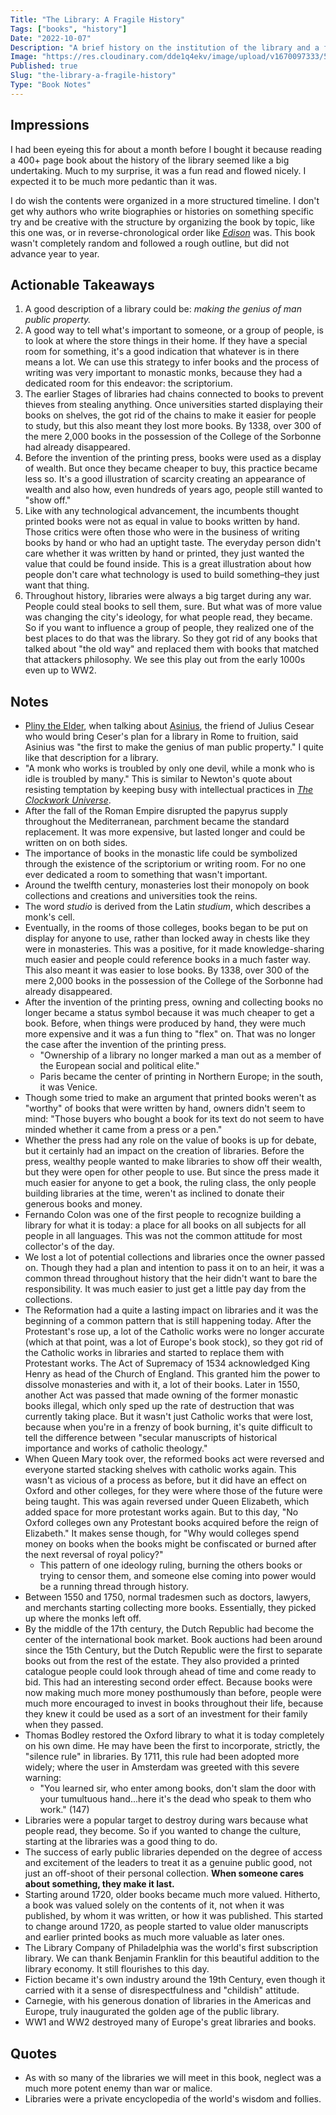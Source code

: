 ```yaml
---
Title: "The Library: A Fragile History"
Tags: ["books", "history"]
Date: "2022-10-07"
Description: "A brief history on the institution of the library and a fascinating look at the history of books."
Image: "https://res.cloudinary.com/dde1q4ekv/image/upload/v1670097333/512zzQOPOxL._AC_SY780__hwysoi.jpg"
Published: true
Slug: "the-library-a-fragile-history"
Type: "Book Notes"
---
```

## Impressions
I had been eyeing this for about a month before I bought it because reading a 400+ page book about the history of the library seemed like a big undertaking. Much to my surprise, it was a fun read and flowed nicely. I expected it to be much more pedantic than it was.

I do wish the contents were organized in a more structured timeline. I don't get why authors who write biographies or histories on something specific try and be creative with the structure by organizing the book by topic, like this one was, or in reverse-chronological order like *[Edison](https://www.amazon.com/Edison-Edmund-Morris/dp/081299311X)* was. This book wasn't completely random and followed a rough outline, but did not advance year to year.

## Actionable Takeaways
1. A good description of a library could be: *making the genius of man public property.*
2. A good way to tell what's important to someone, or a group of people, is to look at where the store things in their home. If they have a special room for something, it's a good indication that whatever is in there means a lot. We can use this strategy to infer books and the process of writing was very important to monastic monks, because they had a dedicated room for this endeavor: the scriptorium.
3. The earlier Stages of libraries had chains connected to books to prevent thieves from stealing anything. Once universities started displaying their books on shelves, the got rid of the chains to make it easier for people to study, but this also meant they lost more books. By 1338, over 300 of the mere 2,000 books in the possession of the College of the Sorbonne had already disappeared.
4. Before the invention of the printing press, books were used as a display of wealth. But once they became cheaper to buy, this practice became less so. It's a good illustration of scarcity creating an appearance of wealth and also how, even hundreds of years ago, people still wanted to "show off."
5. Like with any technological advancement, the incumbents thought printed books were not as equal in value to books written by hand. Those critics were often those who were in the business of writing books by hand or who had an uptight taste. The everyday person didn't care whether it was written by hand or printed, they just wanted the value that could be found inside. This is a great illustration about how people don't care what technology is used to build something–they just want that thing.
6. Throughout history, libraries were always a big target during any war. People could steal books to sell them, sure. But what was of more value was changing the city's ideology, for what people read, they became. So if you want to influence a group of people, they realized one of the best places to do that was the library. So they got rid of any books that talked about "the old way" and replaced them with books that matched that attackers philosophy. We see this play out from the early 1000s even up to WW2.

## Notes
- [Pliny the Elder](https://en.wikipedia.org/wiki/Pliny_the_Elder), when talking about [Asinius](https://en.wikipedia.org/wiki/Gaius_Asinius_Pollio), the friend of Julius Cesear who would bring Ceser's plan for a library in Rome to fruition, said Asinius was "the first to make the genius of man public property." I quite like that description for a library.
- "A monk who works is troubled by only one devil, while a monk who is idle is troubled by many." This is similar to Newton's quote about resisting temptation by keeping busy with intellectual practices in *[The Clockwork Universe](https://www.daltonmabery.com/book-notes/the-clockwork-universe)*.
- After the fall of the Roman Empire disrupted the papyrus supply throughout the Mediterranean, parchment became the standard replacement. It was more expensive, but lasted longer and could be written on on both sides.
- The importance of books in the monastic life could be symbolized through the existence of the scriptorium or writing room. For no one ever dedicated a room to something that wasn't important.
- Around the twelfth century, monasteries lost their monopoly on book collections and creations and universities took the reins.
- The word *studio* is derived from the Latin *studium*, which describes a monk's cell.
- Eventually, in the rooms of those colleges, books began to be put on display for anyone to use, rather than locked away in chests like they were in monasteries. This was a positive, for it made knowledge-sharing much easier and people could reference books in a much faster way. This also meant it was easier to lose books. By 1338, over 300 of the mere 2,000 books in the possession of the College of the Sorbonne had already disappeared.
- After the invention of the printing press, owning and collecting books no longer became a status symbol because it was much cheaper to get a book. Before, when things were produced by hand, they were much more expensive and it was a fun thing to "flex" on. That was no longer the case after the invention of the printing press.
	- "Ownership of a library no longer marked a man out as a member of the European social and political elite."
	- Paris became the center of printing in Northern Europe; in the south, it was Venice.
- Though some tried to make an argument that printed books weren't as "worthy" of books that were written by hand, owners didn't seem to mind: "Those buyers who bought a book for its text do not seem to have minded whether it came from a press or a pen."
- Whether the press had any role on the value of books is up for debate, but it certainly had an impact on the creation of libraries. Before the press, wealthy people wanted to make libraries to show off their wealth, but they were open for other people to use. But since the press made it much easier for anyone to get a book, the ruling class, the only people building libraries at the time, weren't as inclined to donate their generous books and money.
- Fernando Colon was one of the first people to recognize building a library for what it is today: a place for all books on all subjects for all people in all languages. This was not the common attitude for most collector's of the day.
- We lost a lot of potential collections and libraries once the owner passed on. Though they had a plan and intention to pass it on to an heir, it was a common thread throughout history that the heir didn't want to bare the responsibility. It was much easier to just get a little pay day from the collections.
- The Reformation had a quite a lasting impact on libraries and it was the beginning of a common pattern that is still happening today. After the Protestant's rose up, a lot of the Catholic works were no longer accurate (which at that point, was a lot of Europe's book stock), so they got rid of the Catholic works in libraries and started to replace them with Protestant works. The Act of Supremacy of 1534 acknowledged King Henry as head of the Church of England. This granted him the power to dissolve monasteries and with it, a lot of their books. Later in 1550, another Act was passed that made owning of the former monastic books illegal, which only sped up the rate of destruction that was currently taking place. But it wasn't just Catholic works that were lost, because when you're in a frenzy of book burning, it's quite difficult to tell the difference between "secular manuscripts of historical importance and works of catholic theology."
- When Queen Mary took over, the reformed books act were reversed and everyone started stacking shelves with catholic works again. This wasn't as vicious of a process as before, but it did have an effect on Oxford and other colleges, for they were where those of the future were being taught. This was again reversed under Queen Elizabeth, which added space for more protestant works again. But to this day, "No Oxford colleges own any Protestant books acquired before the reign of Elizabeth." It makes sense though, for "Why would colleges spend money on books when the books might be confiscated or burned after the next reversal of royal policy?"
	- This pattern of one ideology ruling, burning the others books or trying to censor them, and someone else coming into power would be a running thread through history.
- Between 1550 and 1750, normal tradesmen such as doctors, lawyers, and merchants starting collecting more books. Essentially, they picked up where the monks left off.
- By the middle of the 17th century, the Dutch Republic had become the center of the international book market. Book auctions had been around since the 15th Century, but the Dutch Republic were the first to separate books out from the rest of the estate. They also provided a printed catalogue people could look through ahead of time and come ready to bid. This had an interesting second order effect. Because books were now making much more money posthumously than before, people were much more encouraged to invest in books throughout their life, because they knew it could be used as a sort of an investment for their family when they passed.
- Thomas Bodley restored the Oxford library to what it is today completely on his own dime. He may have been the first to incorporate, strictly, the "silence rule" in libraries. By 1711, this rule had been adopted more widely; where the user in Amsterdam was greeted with this severe warning:
	- "You learned sir, who enter among books, don't slam the door with your tumultuous hand...here it's the dead who speak to them who work." (147)
- Libraries were a popular target to destroy during wars because what people read, they become. So if you wanted to change the culture, starting at the libraries was a good thing to do.
- The success of early public libraries depended on the degree of access and excitement of the leaders to treat it as a genuine public good, not just an off-shoot of their personal collection. **When someone cares about something, they make it last.**
- Starting around 1720, older books became much more valued. Hitherto, a book was valued solely on the contents of it, not when it was published, by whom it was written, or how it was published. This started to change around 1720, as people started to value older manuscripts and earlier printed books as much more valuable as later ones.
- The Library Company of Philadelphia was the world's first subscription library. We can thank Benjamin Franklin for this beautiful addition to the library economy. It still flourishes to this day.
- Fiction became it's own industry around the 19th Century, even though it carried with it a sense of disrespectfulness and "childish" attitude.
- Carnegie, with his generous donation of libraries in the Americas and Europe, truly inaugurated the golden age of the public library.
- WW1 and WW2 destroyed many of Europe's great libraries and books.

## Quotes
- As with so many of the libraries we will meet in this book, neglect was a much more potent enemy than war or malice.
- Libraries were a private encyclopedia of the world's wisdom and follies.

<Subscribe />
